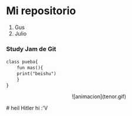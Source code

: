# Mi repositorio
1. Gus
2. Julio

###  Study Jam de Git
	class pueba{
		fun mas(){
		print("beishu")
		}
	}
<p align="center">
	![animacion](tenor.gif)
</p>
# heil Hitler hi :'V
